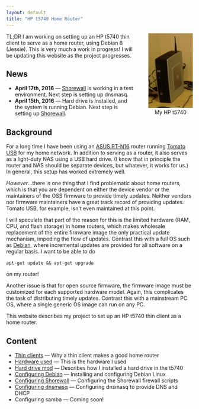 ```yaml
---
layout: default
title: "HP t5740 Home Router"
---
```


<div style="text-align: center; float: right; margin-left: 40px; margin-bottom: 20px;">
<a href="img/t5740.jpg"><img style="width: 120px;" src="img/t5740.jpg"></a> <br>
My HP t5740
</div>

TL;DR I am working on setting up an HP t5740 thin client to serve as a home router, using Debian 8 (Jessie).  This is very much a work in progress!  I will be updating this website as the project progresses.

## News

* **April 17th, 2016** &mdash; [Shorewall](shorewall.html) is working in a test environment.  Next step is setting up dnsmasq.
* **April 15th, 2016** &mdash; Hard drive is installed, and the system is running Debian.  Next step is setting up [Shorewall](shorewall.html).

## Background

For a long time I have been using an [ASUS RT-N16](https://www.asus.com/us/Networking/RTN16/) router running [Tomato USB](http://tomatousb.org/) for my home network.  In addition to serving as a router, it also serves as a light-duty NAS using a USB hard drive.  (I know that in principle the router and NAS should be separate devices, but whatever, it works for us.)  In general, this setup has worked extremely well.

*However*...there is one thing that I find problematic about home routers, which is that you are dependent on either the device vendor or the maintainers of the OSS firmware to provide timely updates.  Neither vendors nor firmware maintainers have a great track record of providing updates.  Tomato USB, for example, isn't even maintained at this point.

  I will speculate that part of the reason for this is the limited hardware (RAM, CPU, and flash storage) in home routers, which makes wholesale replacement of the entire firmware image the only practical update mechanism, impeding the flow of updates.   Contrast this with a full OS such as [Debian](https://www.debian.org/), where incremental updates are provided for all software on a regular basis.  I want to be able to do

    apt-get update && apt-get upgrade

on my router!

Another issue is that for open source firmware, the firmware image must be customized for each supported hardware model.  Again, this complicates the task of distributing timely updates.  Contrast this with a mainstream PC OS, where a single generic OS image can run on any PC.

This website describes my project to set up an HP t5740 thin client as a home router.

## Content

* [Thin clients](thinclients.html) &mdash; Why a thin client makes a good home router
* [Hardware used](hardware.html) &mdash; This is the hardware I used
* [Hard drive mod](hdmod.html) &mdash; Describes how I installed a hard drive in the t5740
* [Configuring Debian](debian.html) &mdash; Installing and configuring Debian Linux
* [Configuring Shorewall](shorewall.html) &mdash; Configuring the Shorewall firewall scripts
* [Configuring dnsmasq](dnsmasq.html) &mdash; Configuring dnsmasq to provide DNS and DHCP
* Configuring samba &mdash; Coming soon!

<!-- vim:set wrap: ­-->
<!-- vim:set linebreak: -->
<!-- vim:set nolist: -->
